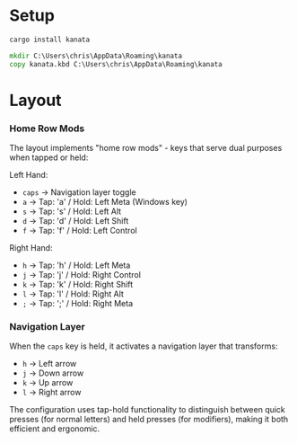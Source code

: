 # Setup 

```cmd
cargo install kanata
```

```cmd
mkdir C:\Users\chris\AppData\Roaming\kanata
copy kanata.kbd C:\Users\chris\AppData\Roaming\kanata
```

# Layout 

### Home Row Mods

The layout implements "home row mods" - keys that serve dual purposes when tapped or held:

Left Hand:
- `caps` → Navigation layer toggle
- `a` → Tap: 'a' / Hold: Left Meta (Windows key)
- `s` → Tap: 's' / Hold: Left Alt
- `d` → Tap: 'd' / Hold: Left Shift
- `f` → Tap: 'f' / Hold: Left Control

Right Hand:
- `h` → Tap: 'h' / Hold: Left Meta
- `j` → Tap: 'j' / Hold: Right Control
- `k` → Tap: 'k' / Hold: Right Shift
- `l` → Tap: 'l' / Hold: Right Alt
- `;` → Tap: ';' / Hold: Right Meta

### Navigation Layer
When the `caps` key is held, it activates a navigation layer that transforms:
- `h` → Left arrow
- `j` → Down arrow
- `k` → Up arrow
- `l` → Right arrow

The configuration uses tap-hold functionality to distinguish between quick presses (for normal letters) and held presses (for modifiers), making it both efficient and ergonomic.
